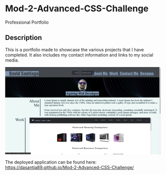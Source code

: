 # Mod-2-Advanced-CSS-Challenge

Professional Portfolio

## Description

This is a portfolio made to showcase the various projects that I have completed. It also includes my contact information and links to my social media. 

![Alt text](./Assets/images/portfolio.png)

The deployed application can be found here:
https://dasantia89.github.io/Mod-2-Advanced-CSS-Challenge/